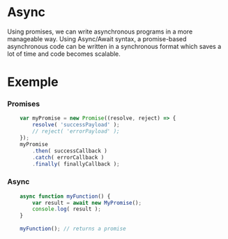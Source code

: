 # Async

Using promises, we can write asynchronous programs in a more manageable way. Using Async/Await syntax, a promise-based asynchronous code can be written in a synchronous format which saves a lot of time and code becomes scalable.

# Exemple

### Promises

````javascript
    var myPromise = new Promise((resolve, reject) => {
        resolve( 'successPayload' );
        // reject( 'errorPayload' );
    });
    myPromise
        .then( successCallback )
        .catch( errorCallback )
        .finally( finallyCallback );
````

### Async

````javascript
    async function myFunction() {
        var result = await new MyPromise();
        console.log( result );
    }
    
    myFunction(); // returns a promise
````